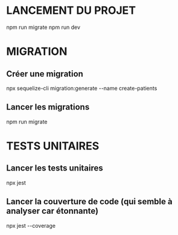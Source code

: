 # LANCEMENT DU PROJET

npm run migrate
npm run dev

# MIGRATION

## Créer une migration

npx sequelize-cli migration:generate --name create-patients

## Lancer les migrations

npm run migrate

# TESTS UNITAIRES

## Lancer les tests unitaires

npx jest

## Lancer la couverture de code (qui semble à analyser car étonnante)

npx jest --coverage
